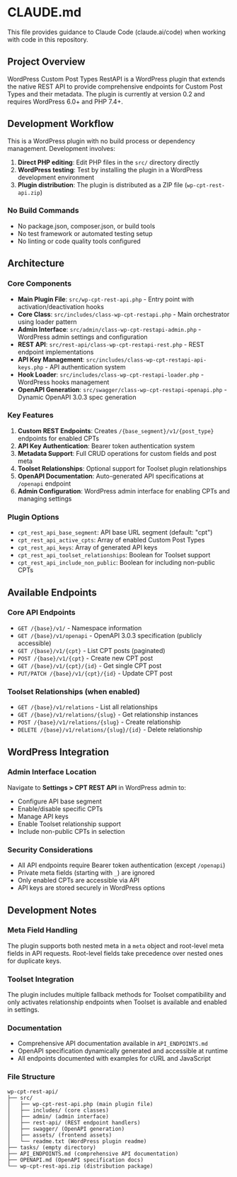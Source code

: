 # CLAUDE.md

This file provides guidance to Claude Code (claude.ai/code) when working with code in this repository.

## Project Overview

WordPress Custom Post Types RestAPI is a WordPress plugin that extends the native REST API to provide comprehensive endpoints for Custom Post Types and their metadata. The plugin is currently at version 0.2 and requires WordPress 6.0+ and PHP 7.4+.

## Development Workflow

This is a WordPress plugin with no build process or dependency management. Development involves:

1. **Direct PHP editing**: Edit PHP files in the `src/` directory directly
2. **WordPress testing**: Test by installing the plugin in a WordPress development environment
3. **Plugin distribution**: The plugin is distributed as a ZIP file (`wp-cpt-rest-api.zip`)

### No Build Commands
- No package.json, composer.json, or build tools
- No test framework or automated testing setup
- No linting or code quality tools configured

## Architecture

### Core Components

- **Main Plugin File**: `src/wp-cpt-rest-api.php` - Entry point with activation/deactivation hooks
- **Core Class**: `src/includes/class-wp-cpt-restapi.php` - Main orchestrator using loader pattern
- **Admin Interface**: `src/admin/class-wp-cpt-restapi-admin.php` - WordPress admin settings and configuration
- **REST API**: `src/rest-api/class-wp-cpt-restapi-rest.php` - REST endpoint implementations
- **API Key Management**: `src/includes/class-wp-cpt-restapi-api-keys.php` - API authentication system
- **Hook Loader**: `src/includes/class-wp-cpt-restapi-loader.php` - WordPress hooks management
- **OpenAPI Generation**: `src/swagger/class-wp-cpt-restapi-openapi.php` - Dynamic OpenAPI 3.0.3 spec generation

### Key Features

1. **Custom REST Endpoints**: Creates `/{base_segment}/v1/{post_type}` endpoints for enabled CPTs
2. **API Key Authentication**: Bearer token authentication system
3. **Metadata Support**: Full CRUD operations for custom fields and post meta
4. **Toolset Relationships**: Optional support for Toolset plugin relationships
5. **OpenAPI Documentation**: Auto-generated API specifications at `/openapi` endpoint
6. **Admin Configuration**: WordPress admin interface for enabling CPTs and managing settings

### Plugin Options

- `cpt_rest_api_base_segment`: API base URL segment (default: "cpt")
- `cpt_rest_api_active_cpts`: Array of enabled Custom Post Types
- `cpt_rest_api_keys`: Array of generated API keys
- `cpt_rest_api_toolset_relationships`: Boolean for Toolset support
- `cpt_rest_api_include_non_public`: Boolean for including non-public CPTs

## Available Endpoints

### Core API Endpoints
- `GET /{base}/v1/` - Namespace information
- `GET /{base}/v1/openapi` - OpenAPI 3.0.3 specification (publicly accessible)
- `GET /{base}/v1/{cpt}` - List CPT posts (paginated)
- `POST /{base}/v1/{cpt}` - Create new CPT post
- `GET /{base}/v1/{cpt}/{id}` - Get single CPT post
- `PUT/PATCH /{base}/v1/{cpt}/{id}` - Update CPT post

### Toolset Relationships (when enabled)
- `GET /{base}/v1/relations` - List all relationships
- `GET /{base}/v1/relations/{slug}` - Get relationship instances
- `POST /{base}/v1/relations/{slug}` - Create relationship
- `DELETE /{base}/v1/relations/{slug}/{id}` - Delete relationship

## WordPress Integration

### Admin Interface Location
Navigate to **Settings > CPT REST API** in WordPress admin to:
- Configure API base segment
- Enable/disable specific CPTs
- Manage API keys
- Enable Toolset relationship support
- Include non-public CPTs in selection

### Security Considerations
- All API endpoints require Bearer token authentication (except `/openapi`)
- Private meta fields (starting with `_`) are ignored
- Only enabled CPTs are accessible via API
- API keys are stored securely in WordPress options

## Development Notes

### Meta Field Handling
The plugin supports both nested meta in a `meta` object and root-level meta fields in API requests. Root-level fields take precedence over nested ones for duplicate keys.

### Toolset Integration
The plugin includes multiple fallback methods for Toolset compatibility and only activates relationship endpoints when Toolset is available and enabled in settings.

### Documentation
- Comprehensive API documentation available in `API_ENDPOINTS.md`
- OpenAPI specification dynamically generated and accessible at runtime
- All endpoints documented with examples for cURL and JavaScript

### File Structure
```
wp-cpt-rest-api/
├── src/
│   ├── wp-cpt-rest-api.php (main plugin file)
│   ├── includes/ (core classes)
│   ├── admin/ (admin interface)
│   ├── rest-api/ (REST endpoint handlers)
│   ├── swagger/ (OpenAPI generation)
│   ├── assets/ (frontend assets)
│   └── readme.txt (WordPress plugin readme)
├── tasks/ (empty directory)
├── API_ENDPOINTS.md (comprehensive API documentation)
├── OPENAPI.md (OpenAPI specification docs)
└── wp-cpt-rest-api.zip (distribution package)
```